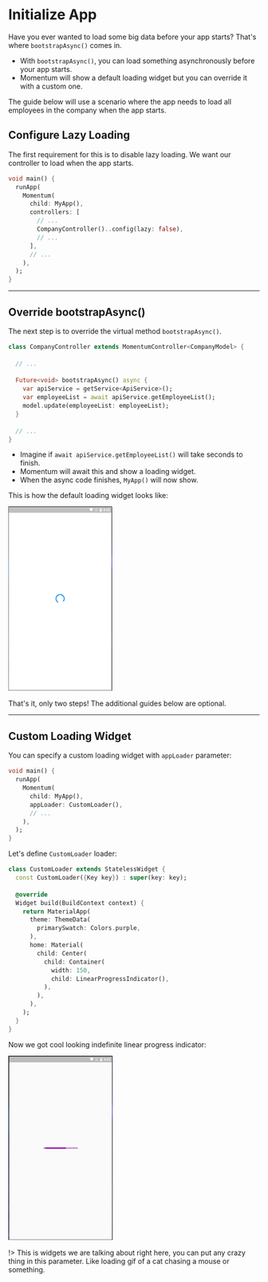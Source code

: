 # Initialize App
Have you ever wanted to load some big data before your app starts? That's where `bootstrapAsync()` comes in.

- With `bootstrapAsync()`, you can load something asynchronously before your app starts.
- Momentum will show a default loading widget but you can override it with a custom one. 

The guide below will use a scenario where the app needs to load all employees in the company when the app starts.

## Configure Lazy Loading
The first requirement for this is to disable lazy loading. We want our controller to load when the app starts.

```dart
void main() {
  runApp(
    Momentum(
      child: MyApp(),
      controllers: [
        // ...
        CompanyController()..config(lazy: false),
        // ...
      ],
      // ...
    ),
  );
}
```

<hr>

## Override bootstrapAsync()
The next step is to override the virtual method `bootstrapAsync()`.

```dart
class CompanyController extends MomentumController<CompanyModel> {

  // ...

  Future<void> bootstrapAsync() async {
    var apiService = getService<ApiService>();
    var employeeList = await apiService.getEmployeeList();
    model.update(employeeList: employeeList);
  }

  // ...
}
```

- Imagine if `await apiService.getEmployeeList()` will take seconds to finish.
- Momentum will await this and show a loading widget.
- When the async code finishes, `MyApp()` will now show.

This is how the default loading widget looks like:

![DefaultLoader](./images/feats/001.png)

That's it, only two steps! The additional guides below are optional.

<hr>

## Custom Loading Widget
You can specify a custom loading widget with `appLoader` parameter:

```dart
void main() {
  runApp(
    Momentum(
      child: MyApp(),
      appLoader: CustomLoader(),
      // ...
    ),
  );
}
```

Let's define `CustomLoader` loader:

```dart
class CustomLoader extends StatelessWidget {
  const CustomLoader({Key key}) : super(key: key);

  @override
  Widget build(BuildContext context) {
    return MaterialApp(
      theme: ThemeData(
        primarySwatch: Colors.purple,
      ),
      home: Material(
        child: Center(
          child: Container(
            width: 150,
            child: LinearProgressIndicator(),
          ),
        ),
      ),
    );
  }
}
```

Now we got cool looking indefinite linear progress indicator:

![CustomLoader](./images/feats/002.png)

!> This is widgets we are talking about right here, you can put any crazy thing in this parameter. Like loading gif of a cat chasing a mouse or something.